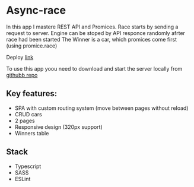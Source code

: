 # Async-race

In this app I mastere REST API and Promices. Race starts by sending a request to server. Engine can be stoped by API responce randomly afrter race had been started
The Winner is a car, which promices come first (using promice.race)

Deploy [link](https://async-race-denismezhenin.netlify.app/)

To use this app yoou need to download and start the server locally from [githubb repo](https://github.com/mikhama/async-race-api) 



## Key features:
- SPA with custom routing system (move between pages without reload)
- CRUD cars
- 2 pages
- Responsive design (320px support)
- Winners table



## Stack
- Typescript
- SASS
- ESLint

